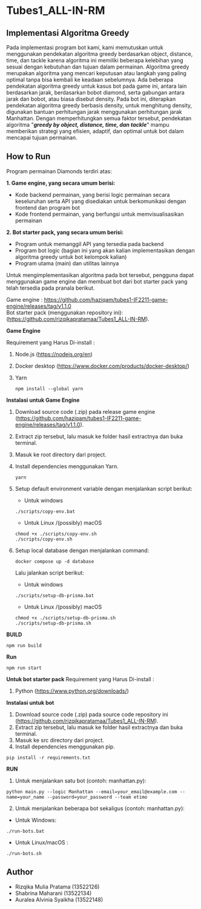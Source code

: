 # Tubes1_ALL-IN-RM

## Implementasi Algoritma Greedy
Pada implementasi program bot kami, kami memutuskan untuk menggunakan pendekatan algoritma greedy berdasarkan object, distance, time, dan tackle karena algoritma ini memiliki beberapa kelebihan yang sesuai dengan kebutuhan dan tujuan dalam permainan. Algoritma greedy merupakan algoritma yang mencari keputusan atau langkah yang paling optimal tanpa bisa kembali ke keadaan sebelumnya. Ada beberapa pendekatan algoritma greedy untuk kasus bot pada game ini, antara lain berdasarkan jarak, berdasarkan bobot diamond, serta gabungan antara jarak dan bobot, atau biasa disebut density. Pada bot ini, diterapkan pendekatan algoritma greedy berbasis density, untuk menghitung density, digunakan bantuan perhitungan jarak menggunakan perhitungan jarak Manhattan. Dengan memperhitungkan semua faktor tersebut, pendekatan algoritma "_**greedy by object, distance, time, dan tackle**_" mampu memberikan strategi yang efisien, adaptif, dan optimal untuk bot dalam mencapai tujuan permainan.

## How to Run
Program permainan Diamonds terdiri atas:

**1. Game engine, yang secara umum berisi:**
- Kode backend permainan, yang berisi logic permainan secara keseluruhan serta API yang disediakan untuk berkomunikasi dengan frontend dan program bot
- Kode frontend permainan, yang berfungsi untuk memvisualisasikan permainan
  
**2. Bot starter pack, yang secara umum berisi:**
- Program untuk memanggil API yang tersedia pada backend
- Program bot logic (bagian ini yang akan kalian implementasikan dengan algoritma greedy untuk bot kelompok kalian)
- Program utama (main) dan utilitas lainnya

Untuk mengimplementasikan algoritma pada bot tersebut, pengguna dapat menggunakan game engine dan membuat bot dari bot starter pack yang telah tersedia pada pranala berikut.

Game engine : 
https://github.com/haziqam/tubes1-IF2211-game-engine/releases/tag/v1.1.0  
Bot starter pack (menggunakan repository ini): 
(https://github.com/rizqikapratamaa/Tubes1_ALL-IN-RM). 

**Game Engine**

Requirement yang Harus Di-install : 

1. Node.js (https://nodejs.org/en)
2. Docker desktop (https://www.docker.com/products/docker-desktop/)
3. Yarn
   
   ``` npm install --global yarn ```

**Instalasi untuk Game Engine**
1. Download source code (.zip) pada release game engine (https://github.com/haziqam/tubes1-IF2211-game-engine/releases/tag/v1.1.0).
2. Extract zip tersebut, lalu masuk ke folder hasil extractnya dan buka terminal.
3. Masuk ke root directory dari project.
4. Install dependencies menggunakan Yarn.

     ```yarn```

5. Setup default environment variable dengan menjalankan script berikut:

   - Untuk windows

   ```
   ./scripts/copy-env.bat
   ```

   - Untuk Linux /(possibly) macOS

   ```
   chmod +x ./scripts/copy-env.sh
   ./scripts/copy-env.sh
   ```

7. Setup local database dengan menjalankan command:

   ```
   docker compose up -d database
   ```
   Lalu jalankan script berikut:

   - Untuk windows

   ```
   ./scripts/setup-db-prisma.bat
   ```

   -  Untuk Linux /(possibly) macOS

   ```
   chmod +x ./scripts/setup-db-prisma.sh
   ./scripts/setup-db-prisma.sh
   ```
**BUILD**

``` npm run build ```

**Run** 

``` npm run start ```

**Untuk bot starter pack**
Requirement yang Harus Di-install : 

1. Python (https://www.python.org/downloads/)
   
**Instalasi untuk bot**

1. Download source code (.zip) pada source code repository ini (https://github.com/rizqikapratamaa/Tubes1_ALL-IN-RM).
2. Extract zip tersebut, lalu masuk ke folder hasil extractnya dan buka terminal.
3. Masuk ke src directory dari project.
4. Install dependencies menggunakan pip.

```pip install -r requirements.txt```

**RUN**
1. Untuk menjalankan satu bot (contoh: manhattan.py):
```
python main.py --logic Manhattan --email=your_email@example.com --name=your_name --password=your_password --team etimo
```
2. Untuk menjalankan beberapa bot sekaligus (contoh: manhattan.py):
- Untuk Windows:
```
./run-bots.bat
```
- Untuk Linux/macOS : 
```
./run-bots.sh
```

## Author
- Rizqika Mulia Pratama (13522126)
- Shabrina Maharani (13522134)
- Auralea Alvinia Syaikha (13522148)
